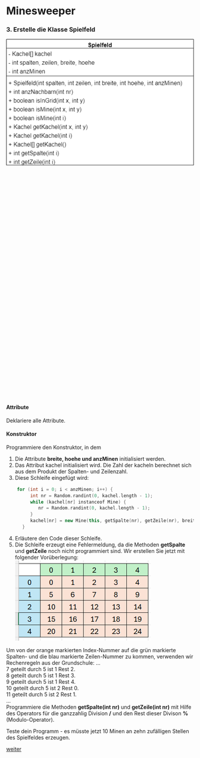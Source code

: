   <meta charset="utf-8" />
  <title>Informatik</title>
  <link rel="stylesheet" href="https://Hi2272.github.io/StyleMD.css">
 
 # Minesweeper

### 3. Erstelle die Klasse Spielfeld

![alt text](KlassenkarteSpielfeld.png)

  
  <section>
    <iframe
    srcdoc="<script>window.jo_doc = window.frameElement.textContent;</script><script src='https://Hi2272.github.io/include/js/includeide/includeIDE.js'></script>"
    width="100%" height="600" frameborder="0">
    {'id': 'Java', 'speed': 2000, 
    'withBottomPanel': true ,'withPCode': false ,'withConsole': true ,
    'withFileList': true ,'withErrorList': true}
    <script id="javaCode" type="plain/text" title="Spielfeld.java" src="03Spielfeld.java"></script>
    <script id="javaCode" type="plain/text" title="Kachel.java" src="03Kachel.java"></script>
  <script id="javaCode" type="plain/text" title="Platte.java" src="03Platte.java"></script>
  <script id="javaCode" type="plain/text" title="Mine.java" src="03Mine.java"></script>
  
  </script>

   </iframe>
</section>

#### Attribute
   Deklariere alle Attribute.
#### Konstruktor
Programmiere den Konstruktor, in dem 
   1. Die Attribute **breite, hoehe und anzMinen** initialisiert werden.
   2. Das Attribut kachel initialisiert wird. Die Zahl der kacheln berechnet sich aus dem Produkt der Spalten- und Zeilenzahl.
   3. Diese Schleife eingefügt wird:
```C++
    for (int i = 0; i < anzMinen; i++) {
         int nr = Random.randint(0, kachel.length - 1);
         while (kachel[nr] instanceof Mine) {
            nr = Random.randint(0, kachel.length - 1);
         }
         kachel[nr] = new Mine(this, getSpalte(nr), getZeile(nr), breite, hoehe);
      }
```

4. Erläutere den Code dieser Schleife.
5. Die Schleife erzeugt eine Fehlermeldung, da die Methoden **getSpalte** und **getZeile** noch nicht programmiert sind. Wir erstellen Sie jetzt mit folgender Vorüberlegung:   
![alt text](getSpalte.png)

Um von der orange markierten Index-Nummer auf die grün markierte Spalten- und die blau markierte Zeilen-Nummer zu kommen, verwenden wir Rechenregeln aus der Grundschule: 
...  
 7 geteilt durch 5 ist 1 Rest 2.  
 8 geteilt durch 5 ist 1 Rest 3.  
 9 geteilt durch 5 ist 1 Rest 4.  
 10 geteilt durch 5 ist 2 Rest 0.  
 11 geteilt durch 5 ist 2 Rest 1.  
 ...  
Programmiere die Methoden **getSpalte(int nr)** und **getZeile(int nr)** mit Hilfe des Operators für die ganzzahlig Division **/** und den Rest dieser Divison **%** (Modulo-Operator).

Teste dein Programm - es müsste jetzt 10 Minen an zehn zufälligen Stellen des Spielfeldes erzeugen.

[weiter](04Spielfeld.html)  
